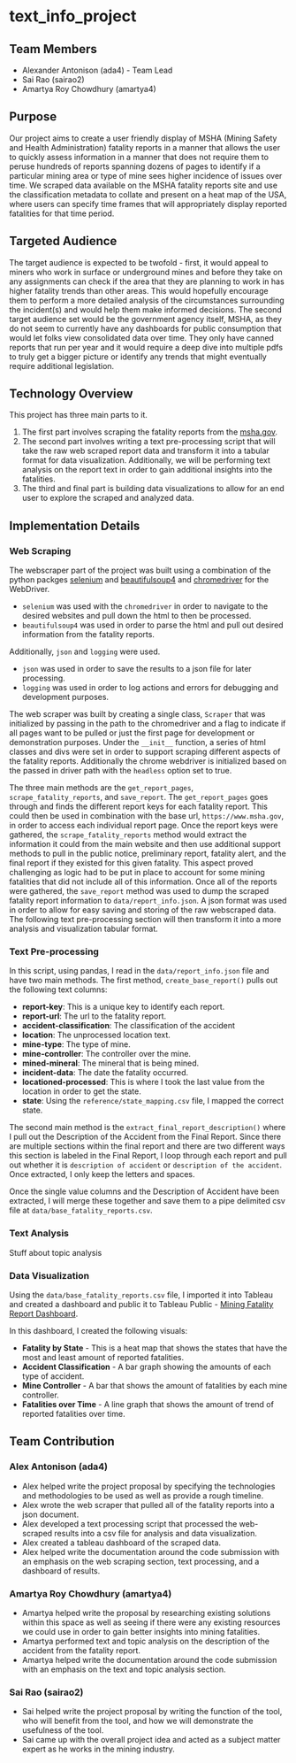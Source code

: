# text_info_project

## Team Members

- Alexander Antonison (ada4) - Team Lead
- Sai Rao (sairao2)
- Amartya Roy Chowdhury (amartya4)

## Purpose

Our project aims to create a user friendly display of MSHA (Mining Safety and Health Administration) fatality reports in a manner that allows the user to quickly assess information in a manner that does not require them to peruse hundreds of reports spanning dozens of pages to identify if a particular mining area or type of mine sees higher incidence of issues over time.
We scraped data available on the MSHA fatality reports site and use the classification metadata to collate and present on a heat map of the USA, where users can specify time frames that will appropriately display reported fatalities for that time period.

## Targeted Audience

The target audience is expected to be twofold - first, it would appeal to miners who work in surface or underground mines and before they take on any assignments can check if the area that they are planning to work in has higher fatality trends than other areas. This would hopefully encourage them to perform a more detailed analysis of the circumstances surrounding the incident(s) and would help them make informed decisions.
The second target audience set would be the government agency itself, MSHA, as they do not seem to currently have any dashboards for public consumption that would let folks view consolidated data over time. They only have canned reports that run per year and it would require a deep dive into multiple pdfs to truly get a bigger picture or identify any trends that might eventually require additional legislation.

## Technology Overview

This project has three main parts to it.  

1. The first part involves scraping the fatality reports from the [msha.gov](https://www.msha.gov/).
2. The second part involves writing a text pre-processing script that will take the raw web scraped report data and transform it into a tabular format for data visualization.  Additionally, we will be performing text analysis on the report text in order to gain additional insights into the fatalities.
3. The third and final part is building data visualizations to allow for an end user to explore the scraped and analyzed data.

## Implementation Details

### Web Scraping

The webscraper part of the project was built using a combination of the python packges [selenium](https://selenium.dev/) and [beautifulsoup4](https://www.crummy.com/software/BeautifulSoup/bs4/doc/) and [chromedriver](https://chromedriver.chromium.org/downloads) for the WebDriver.

- `selenium` was used with the `chromedriver` in order to navigate to the desired websites and pull down the html to then be processed.
- `beautifulsoup4` was used in order to parse the html and pull out desired information from the fatality reports.

Additionally, `json` and `logging` were used.  

- `json` was used in order to save the results to a json file for later processing.
- `logging` was used in order to log actions and errors for debugging and development purposes.

The web scraper was built by creating a single class, `Scraper` that was initialized by passing in the path to the chromedriver and a flag to indicate if all pages want to be pulled or just the first page for development or demonstration purposes.  Under the `__init__` function, a series of html classes and divs were set in order to support scraping different aspects of the fatality reports.  Additionally the chrome webdriver is initialized based on the passed in driver path with the `headless` option set to true.

The three main methods are the `get_report_pages`, `scrape_fatality_reports`, and `save_report`.  The `get_report_pages` goes through and finds the different report keys for each fatality report.  This could then be used in combination with the base url, `https://www.msha.gov`, in order to access each individual report page.  Once the report keys were gathered, the `scrape_fatality_reports` method would extract the information it could from the main website and then use additional support methods to pull in the public notice, preliminary report, fatality alert, and the final report if they existed for this given fatality.  This aspect proved challenging as logic had to be put in place to account for some mining fatalities that did not include all of this information.  Once all of the reports were gathered, the `save_report` method was used to dump the scraped fatality report information to `data/report_info.json`.  A json format was used in order to allow for easy saving and storing of the raw webscraped data.  The following text pre-processing section will then transform it into a more analysis and visualization tabular format.

### Text Pre-processing

In this script, using pandas, I read in the `data/report_info.json` file and have two main methods.  The first method, `create_base_report()` pulls out the following text columns:

- **report-key**: This is a unique key to identify each report.
- **report-url**: The url to the fatality report.
- **accident-classification**: The classification of the accident
- **location**: The unprocessed location text.
- **mine-type**: The type of mine.
- **mine-controller**: The controller over the mine.
- **mined-mineral**: The mineral that is being mined.
- **incident-data**: The date the fatality occurred.
- **locationed-processed**: This is where I took the last value from the location in order to get the state.
- **state**: Using the `reference/state_mapping.csv` file, I mapped the correct state.

The second main method is the `extract_final_report_description()` where I pull out the Description of the Accident from the Final Report.  Since there are multiple sections within the final report and there are two different ways this section is labeled in the Final Report, I loop through each report and pull out whether it is `description of accident` or `description of the accident`.  Once extracted, I only keep the letters and spaces.  

Once the single value columns and the Description of Accident have been extracted, I will merge these together and save them to a pipe delimited csv file at `data/base_fatality_reports.csv`.

### Text Analysis

Stuff about topic analysis

### Data Visualization

Using the `data/base_fatality_reports.csv` file, I imported it into Tableau and created a dashboard and public it to Tableau Public - [Mining Fatality Report Dashboard](https://public.tableau.com/profile/alexander.d.antonison#!/vizhome/MiningFatalityReportsDashboard/MiningFatalityReportDashboard).

In this dashboard, I created the following visuals:

- **Fatality by State** - This is a heat map that shows the states that have the most and least amount of reported fatalities.
- **Accident Classification** - A bar graph showing the amounts of each type of accident.
- **Mine Controller** - A bar that shows the amount of fatalities by each mine controller.
- **Fatalities over Time** - A line graph that shows the amount of trend of reported fatalities over time.

## Team Contribution

### Alex Antonison (ada4)

- Alex helped write the project proposal by specifying the technologies and methodologies to be used as well as provide a rough timeline.
- Alex wrote the web scraper that pulled all of the fatality reports into a json document.
- Alex developed a text processing script that processed the web-scraped results into a csv file for analysis and data visualization.
- Alex created a tableau dashboard of the scraped data.
- Alex helped write the documentation around the code submission with an emphasis on the web scraping section, text processing, and a dashboard of results.

### Amartya Roy Chowdhury (amartya4)

- Amartya helped write the proposal by researching existing solutions within this space as well as seeing if there were any existing resources we could use in order to gain better insights into mining fatalities.
- Amartya performed text and topic analysis on the description of the accident from the fatality report.
- Amartya helped write the documentation around the code submission with an emphasis on the text and topic analysis section.

### Sai Rao (sairao2)

- Sai helped write the project proposal by writing the function of the tool, who will benefit from the tool, and how we will demonstrate the usefulness of the tool.
- Sai came up with the overall project idea and acted as a subject matter expert as he works in the mining industry.
